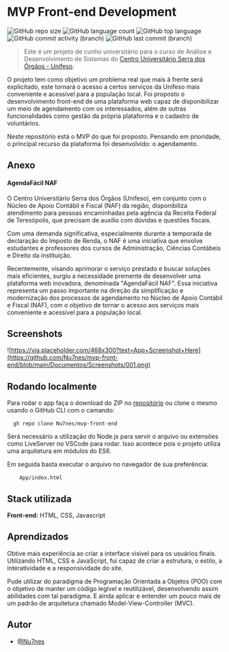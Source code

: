 
# MVP Front-end Development

![GitHub repo size](https://img.shields.io/github/repo-size/Nu7nes/mvp-front-end)
![GitHub language count](https://img.shields.io/github/languages/count/Nu7nes/mvp-front-end)
![GitHub top language](https://img.shields.io/github/languages/top/Nu7nes/mvp-front-end)
![GitHub commit activity (branch)](https://img.shields.io/github/commit-activity/t/Nu7nes/mvp-front-end)
![GitHub last commit (branch)](https://img.shields.io/github/last-commit/Nu7nes/mvp-front-end/main)

> Este é um projeto de cunho universitário para o curso de Análise e Desenvolvimento de Sistemas do [Centro Universitário Serra dos Órgãos - Unifeso](https://www.unifeso.edu.br/).

O projeto tem como objetivo um problema real que mais á frente será explicitado, este tornará o acesso a certos serviços da Unifeso mais conveniente e acessível para a população local. Foi proposto o desenvolvimento front-end de uma plataforma web capaz de disponibilizar um meio de agendamento com os interessados, além de outras funcionalidades como gestão da própria plataforma e o cadastro de voluntários.

Neste repositório está o MVP do que foi proposto. Pensando em prioridade, o principal recurso da plataforma foi desenvolvido: o agendamento.
## Anexo

#### AgendaFácil NAF

O Centro Universitário Serra dos Órgãos (Unifeso), em conjunto com o Núcleo de Apoio Contábil e Fiscal (NAF) da região, disponibiliza atendimento para pessoas encaminhadas pela agência da Receita Federal de Teresópolis, que precisam de auxílio com dúvidas e questões fiscais.

Com uma demanda significativa, especialmente durante a temporada de declaração do Imposto de Renda, o NAF é uma iniciativa que envolve estudantes e professores dos cursos de Administração, Ciências Contábeis e Direito da instituição.

Recentemente, visando aprimorar o serviço prestado e buscar soluções mais eficientes, surgiu a necessidade premente de desenvolver uma plataforma web inovadora, denominada "AgendaFácil NAF". Essa iniciativa representa um passo importante na direção da simplificação e modernização dos processos de agendamento no Núcleo de Apoio Contábil e Fiscal (NAF), com o objetivo de tornar o acesso aos serviços mais conveniente e acessível para a população local.
## Screenshots

![https://via.placeholder.com/468x300?text=App+Screenshot+Here](https://github.com/Nu7nes/mvp-front-end/blob/main/Documentos/Screenshots/001.png)


## Rodando localmente

Para rodar o app faça o download do ZIP no [repositório](https://github.com/Nu7nes/mvp-front-end/) ou clone o mesmo usando o GitHub CLI com o camando:

```
  gh repo clone Nu7nes/mvp-front-end
```

Será necessário a utilização do Node.js para servir o arquivo ou extensões como LiveServer no VSCode para rodar.
Isso acontece pois o projeto utiliza uma arquitetura em módulos do ES6.
    
Em seguida basta executar o arquivo no navegador de sua preferência:

``` 
    App/index.html
```
## Stack utilizada

**Front-end:** HTML, CSS, Javascript


## Aprendizados

Obtive mais experiência ao criar a interface visível para os usuários finais. Utilizando HTML, CSS e JavaScript, fui capaz de criar a estrutura, o estilo, a interatividade e a responsividade do site.

Pude utilizar do paradigma de Programação Orientada a Objetos (POO) com o objetivo de manter um código legível e reutilizável, desenvolvendo assim abilidades com tal paradigma. E ainda aplicar e entender um pouco mais de um padrão de arquitetura chamado Model-View-Controller (MVC).
## Autor

- [@Nu7nes](https://www.github.com/nu7nes)

